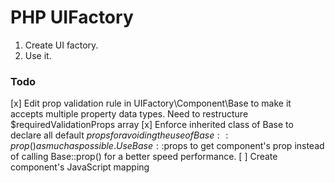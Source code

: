 # PHP UIFactory

1. Create UI factory.
2. Use it.

### Todo
[x] Edit prop validation rule in UIFactory\Component\Base to make it accepts multiple property data types. Need to restructure $requiredValidationProps array
[x] Enforce inherited class of Base to declare all default $props for avoiding the use of Base::prop() as much as possible. Use Base::$props to get component's prop instead of calling Base::prop() for a better speed performance.
[ ] Create component's JavaScript mapping